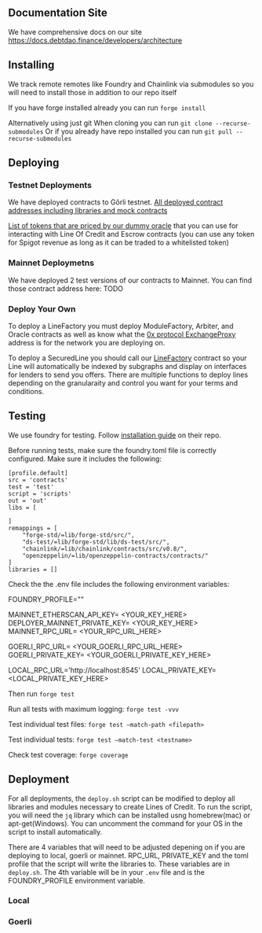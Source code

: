 ## Documentation Site

We have comprehensive docs on our site
https://docs.debtdao.finance/developers/architecture

## Installing

We track remote remotes like Foundry and Chainlink via submodules so you will need to install those in addition to our repo itself

If you have forge installed already you can run `forge install`

Alternatively using just git
When cloning you can run `git clone --recurse-submodules`
Or if you already have repo installed you can run `git pull --recurse-submodules`

## Deploying

### Testnet Deployments

We have deployed contracts to Gõrli testnet.
[All deployed contract addresses including libraries and mock contracts](https://near-diploma-a92.notion.site/Deployed-Verified-Contracts-4717a0e2b231459e891e7e4565ec4e81)

[List of tokens that are priced by our dummy oracle](https://near-diploma-a92.notion.site/Test-Tokens-10-17-2afd16dde17c45eeba14b780d58ba28b) that you can use for interacting with Line Of Credit and Escrow contracts (you can use any token for Spigot revenue as long as it can be traded to a whitelisted token)

### Mainnet Deploymetns

We have deployed 2 test versions of our contracts to Mainnet. You can find those contract address here: TODO

### Deploy Your Own

To deploy a LineFactory you must deploy ModuleFactory, Arbiter, and Oracle contracts as well as know what the [0x protocol ExchangeProxy](https://docs.0x.org/introduction/0x-cheat-sheet#exchange-proxy-addresses) address is for the network you are deploying on.

To deploy a SecuredLine you should call our [LineFactory](https://github.com/debtdao/Line-of-Credit/blob/master/contracts/interfaces/ILineFactory.sol) contract so your Line will automatically be indexed by subgraphs and display on interfaces for lenders to send you offers. There are multiple functions to deploy lines depending on the granularaity and control you want for your terms and conditions.

## Testing

We use foundry for testing. Follow [installation guide](https://github.com/foundry-rs/foundry) on their repo.

Before running tests, make sure the foundry.toml file is correctly configured. Make sure it includes the following:

``` 
[profile.default]
src = 'contracts'
test = 'test'
script = 'scripts'
out = 'out'
libs = [
    
]
remappings = [
    "forge-std/=lib/forge-std/src/",
    "ds-test/=lib/forge-std/lib/ds-test/src/",
    "chainlink/=lib/chainlink/contracts/src/v0.8/",
    "openzeppelin/=lib/openzeppelin-contracts/contracts/"
]
libraries = [] 
```

Check the the .env file includes the following environment variables:

FOUNDRY_PROFILE=""

MAINNET_ETHERSCAN_API_KEY= <YOUR_KEY_HERE>
DEPLOYER_MAINNET_PRIVATE_KEY= <YOUR_KEY_HERE>
MAINNET_RPC_URL= <YOUR_RPC_URL_HERE>

GOERLI_RPC_URL= <YOUR_GOERLI_RPC_URL_HERE>
GOERLI_PRIVATE_KEY= <YOUR_GOERLI_PRIVATE_KEY_HERE>

LOCAL_RPC_URL='http://localhost:8545'
LOCAL_PRIVATE_KEY= <LOCAL_PRIVATE_KEY_HERE>

Then run `forge test`

Run all tests with maximum logging:
`forge test -vvv`

Test individual test files:
`forge test —match-path <filepath>`

Test individual tests:
`forge test —match-test <testname>`

Check test coverage:
`forge coverage`

## Deployment
For all deployments, the `deploy.sh` script can be modified to deploy all libraries and modules necessary to create Lines of Credit. To run the script, you will need the `jq` library which can be installed usng homebrew(mac) or apt-get(Windows). You can uncomment the command for your OS in the script to install automatically.

There are 4 variables that will need to be adjusted depening on if you are deploying to local, goerli or mainnet. RPC_URL, PRIVATE_KEY and the toml profile that the script will write the libraries to. These  variables are in `deploy.sh`. The 4th variable will be  in your `.env` file and is the FOUNDRY_PROFILE environment variable.  


### Local

### Goerli

